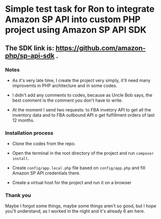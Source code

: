 # Simple test task for Ron to integrate Amazon SP API into custom PHP project using Amazon SP API SDK

## The SDK link is: https://github.com/amazon-php/sp-api-sdk .

### Notes

* As it's very late time, I create the project very simply, it'll need many improvemts in PHP architecture and in some codes.

* I didn't add any comments to codes, because as Uncle Bob says, the best comment is the comment you don't have to write.

* At the moment I send two requests: to FBA invetory API to get all the inventory data and to FBA outbound API o get fulfillment orders of last 12 months.

### Installation process

* Clone the codes from the repo.

* Open the terminal in the root directory of the project and run `composer install`.

* Create `config/app.local.php` file based on `config/app.php` and fill Amazon SP API credentials there.

* Create a virtual host for the project and run it on a browser

### Thank you

Maybe I forgot some things, maybe some things aren't so good, but I hope you'll understand, as I worked in the night and it's already 6 am here.
